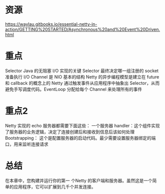 # 资源
https://waylau.gitbooks.io/essential-netty-in-action/GETTING%20STARTED/Asynchronous%20and%20Event%20Driven.html
# 重点
Selector Java 的无阻塞 I/O 实现的关键
Selector 最终决定哪一组注册的 socket 准备执行 I/O
Channel 是 NIO 基本的结构
Netty 的异步编程模型是建立在 future 和 callback 的概念上的
Netty 通过触发事件从应用程序中抽象出 Selector，从而避免手写调度代码。EventLoop 分配给每个 Channel 来处理所有的事件
# 重点2
Netty 实现的 echo 服务器都需要下面这些：
一个服务器 handler：这个组件实现了服务器的业务逻辑，决定了连接创建后和接收到信息后该如何处理
Bootstrapping： 这个是配置服务器的启动代码。最少需要设置服务器绑定的端口，用来监听连接请求
# 总结
在本章中，您构建并运行你的第一 个Netty 的客户端和服务器。虽然这是一个简单的应用程序，它可以扩展到几千个并发连接。
